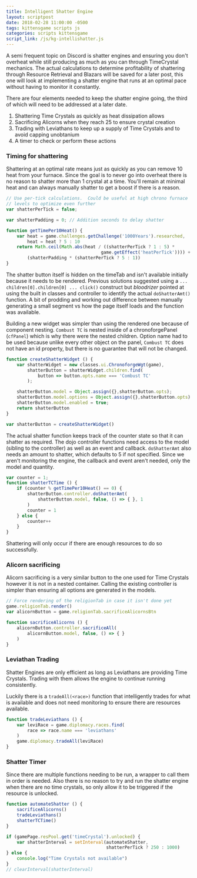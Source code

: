 ```yaml
---
title: Intelligent Shatter Engine
layout: scriptpost
date: 2018-02-28 11:00:00 -0500
tags: kittensgame scripts js
categories: scripts kittensgame
script_link: /js/kg-intellishatter.js
---
```


A semi frequent topic on Discord is shatter engines and ensuring you
don't overheat while still producing as much as you can through
TimeCrystal mechanics.  The actual calculations to determine
profitability of shattering through Resource Retrieval and Blazars
will be saved for a later post, this one will look at implementing a
shatter engine that runs at an optimal pace without having to monitor
it constantly.

There are four elements needed to keep the shatter engine going, the
third of which will need to be addressed at a later date.

1. Shattering Time Crystals as quickly as heat dissipation allows
2. Sacrificing Alicorns when they reach 25 to ensure crystal creation
3. Trading with Leviathans to keep up a supply of Time Crystals and to
   avoid capping unobtanium
4. A timer to check or perform these actions

### Timing for shattering

Shattering at an optimal rate means just as quickly as you can remove
10 heat from your furnace.  Since the goal is to never go into
overheat there is no reason to shatter more than 1 crystal at a time.
You'll remain at minimal heat and can always manually shatter to get a
boost if there is a reason.

```js
// Use per-tick calculations.  Could be useful at high chrono furnace
// levels to optimize even further
var shatterPerTick = false;

var shatterPadding = 0; // Addition seconds to delay shatter

function getTimePer10Heat() {
    var heat = game.challenges.getChallenge('1000Years').researched,
        heat = heat ? 5 : 10
    return Math.ceil(Math.abs(heat / ((shatterPerTick ? 1 : 5) *
                                    game.getEffect('heatPerTick')))) +
        (shatterPadding * (shatterPerTick ? 5 : 1))
}
```

The shatter button itself is hidden on the timeTab and isn't available
initially because it needs to be rendered.  Previous solutions
suggested using a `... children[0].children[0] ... click()` construct but
*bloodrizer* pointed at using the built in classes and controller to
identify the actual `doShatterAmt()` function.  A bit of prodding and
working out difference between manually generating a small segment vs
how the page itself loads and the function was available.

Building a new widget was simpler than using the rendered one because
of component nesting.  `Combust TC` is nested inside of a
chronoforgePanel (`cfPanel`) which is why there were the nested
children.  Option name had to be used because unlike every other
object on the panel, `Combust TC` does not have an id property, but
there is no guarantee that will not be changed.

```js
function createShatterWidget () {
    var shatterWidget = new classes.ui.ChronoforgeWgt(game),
        shatterButton = shatterWidget.children.find(
            button => button.opts.name === 'Combust TC'
        );

    shatterButton.model = Object.assign({},shatterButton.opts);
    shatterButton.model.options = Object.assign({},shatterButton.opts)
    shatterButton.model.enabled = true;
    return shatterButton
}

var shatterButton = createShatterWidget()
```

The actual shatter function keeps track of the counter state so that
it can shatter as required.  The dojo controller functions need access
to the model (sibling to the controller) as well as an event and
callback.  `doShatterAmt` also needs an amount to shatter, which
defaults to 5 if not specified.  Since we aren't monitoring the
engine, the callback and event aren't needed, only the model and quantity.

```js
var counter = 1;
function shatterTCTime () {
    if (counter % getTimePer10Heat() == 0) {
        shatterButton.controller.doShatterAmt(
            shatterButton.model, false, () => { }, 1
        )
        counter = 1
    } else {
        counter++
    }
}
```

Shattering will only occur if there are enough resources to do so
successfully.

### Alicorn sacrificing

Alicorn sacrificing is a very similar button to the one used for Time
Crystals however it is not in a nested container.  Calling the
existing controller is simpler than ensuring all options are generated
in the models.

```js
// Force rendering of the religionTab in case it isn't done yet
game.religionTab.render()
var alicornButton = game.religionTab.sacrificeAlicornsBtn

function sacrificeAlicorns () {
    alicornButton.controller.sacrificeAll(
        alicornButton.model, false, () => { }
    )
}
```

### Leviathan Trading

Shatter Engines are only efficient as long as Leviathans are providing
Time Crystals.  Trading with them allows the engine to continue
running consistently.

Luckily there is a `tradeAll(<race>)` function that intelligently
trades for what is available and does not need monitoring to ensure
there are resources available.

```js
function tradeLeviathans () {
    var leviRace = game.diplomacy.races.find(
        race => race.name === 'leviathans'
    )
    game.diplomacy.tradeAll(leviRace)
}
```
### Shatter Timer

Since there are multiple functions needing to be run, a wrapper to
call them in order is needed.  Also there is no reason to try and run
the shatter engine when there are no time crystals, so only allow it
to be triggered if the resource is unlocked.

```js
function automateShatter () {
    sacrificeAlicorns()
    tradeLeviathans()
    shatterTCTime()
}

if (gamePage.resPool.get('timeCrystal').unlocked) {
    var shatterInterval = setInterval(automateShatter,
                                      shatterPerTick ? 250 : 1000)
} else {
    console.log("Time Crystals not available")
}
// clearInterval(shatterInterval)
```
